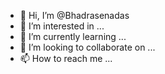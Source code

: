 - 👋 Hi, I’m @Bhadrasenadas
- 👀 I’m interested in ...
- 🌱 I’m currently learning ...
- 💞️ I’m looking to collaborate on ...
- 📫 How to reach me ...

<!---
Bhadrasenadas/Bhadrasenadas is a ✨ special ✨ repository because its `README.md` (this file) appears on your GitHub profile.
You can click the Preview link to take a look at your changes.
--->
